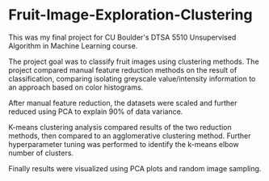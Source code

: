 # Fruit-Image-Exploration-Clustering
This was my final project for CU Boulder's DTSA 5510 Unsupervised Algorithm in Machine Learning course.

The project goal was to classify fruit images using clustering methods. The project compared manual feature reduction methods on the result of classification, comparing isolating greyscale value/intensity information to an approach based on color histograms. 

After manual feature reduction, the datasets were scaled and further reduced using PCA to explain 90% of data variance.

K-means clustering analysis compared results of the two reduction methods, then compared to an agglomerative clustering method. Further hyperparameter tuning was performed to identify the k-means elbow number of clusters.

Finally results were visualized using PCA plots and random image sampling.
